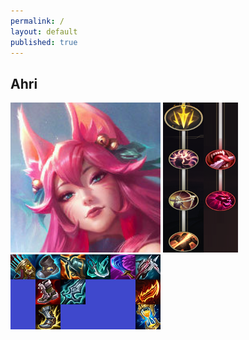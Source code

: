 ```yaml
---
permalink: /
layout: default
published: true
---
```

## Ahri

<img src="/Off_Meta_Builds/Ahri/240x240.png" width="240" height="240">
<img src="/Off_Meta_Builds/Ahri/Runes.png" width="120" height="240">
<br><img src="/Off_Meta_Builds/Ahri/Items.png" width="240" height="120">

